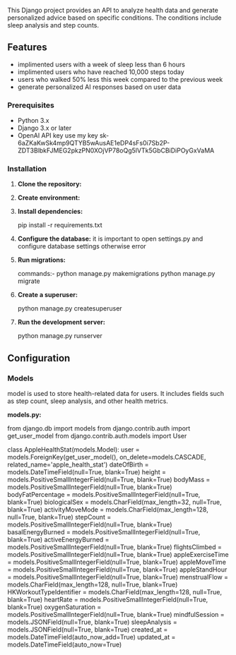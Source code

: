 This Django project provides an API to analyze health data and generate personalized advice based on specific conditions. The conditions include sleep analysis and step counts.

## Features

- implimented users with a week of sleep less than 6 hours
- implimented users who have reached 10,000 steps today
- users who walked 50% less this week compared to the previous week
- generate personalized AI responses based on user data

### Prerequisites

- Python 3.x
- Django 3.x or later
- OpenAI API key use my key sk-6aZKaKwSk4mp9QTYB5wAusAE1eDP4sFs0i7Sb2P-ZDT3BlbkFJMEG2pkzPN0XOjVP78oQg5lVTk5GbCBiDiPOyGxVaMA

### Installation

1. **Clone the repository:**

2. **Create environment:**

3. **Install dependencies:**

    pip install -r requirements.txt
4. **Configure the database:**
    it is important to open settings.py and configure database settings otherwise error
5. **Run migrations:**

   commands:-
    python manage.py makemigrations
    python manage.py migrate

6. **Create a superuser:**

    python manage.py createsuperuser


7. **Run the development server:**

    python manage.py runserver

## Configuration

### Models

 model is used to store health-related data for users. It includes fields such as step count, sleep analysis, and other health metrics.

**models.py:**

from django.db import models 
from django.contrib.auth import get_user_model
from django.contrib.auth.models import User

class AppleHealthStat(models.Model):
    user = models.ForeignKey(get_user_model(), on_delete=models.CASCADE, related_name='apple_health_stat')
    dateOfBirth = models.DateTimeField(null=True, blank=True)
    height = models.PositiveSmallIntegerField(null=True, blank=True)
    bodyMass = models.PositiveSmallIntegerField(null=True, blank=True)
    bodyFatPercentage = models.PositiveSmallIntegerField(null=True, blank=True)
    biologicalSex = models.CharField(max_length=32, null=True, blank=True)
    activityMoveMode = models.CharField(max_length=128, null=True, blank=True)
    stepCount = models.PositiveSmallIntegerField(null=True, blank=True)
    basalEnergyBurned = models.PositiveSmallIntegerField(null=True, blank=True)
    activeEnergyBurned = models.PositiveSmallIntegerField(null=True, blank=True)
    flightsClimbed = models.PositiveSmallIntegerField(null=True, blank=True)
    appleExerciseTime = models.PositiveSmallIntegerField(null=True, blank=True)
    appleMoveTime = models.PositiveSmallIntegerField(null=True, blank=True)
    appleStandHour = models.PositiveSmallIntegerField(null=True, blank=True)
    menstrualFlow = models.CharField(max_length=128, null=True, blank=True)
    HKWorkoutTypeIdentifier = models.CharField(max_length=128, null=True, blank=True)
    heartRate = models.PositiveSmallIntegerField(null=True, blank=True)
    oxygenSaturation = models.PositiveSmallIntegerField(null=True, blank=True)
    mindfulSession = models.JSONField(null=True, blank=True)
    sleepAnalysis = models.JSONField(null=True, blank=True)
    created_at = models.DateTimeField(auto_now_add=True)
    updated_at = models.DateTimeField(auto_now=True)